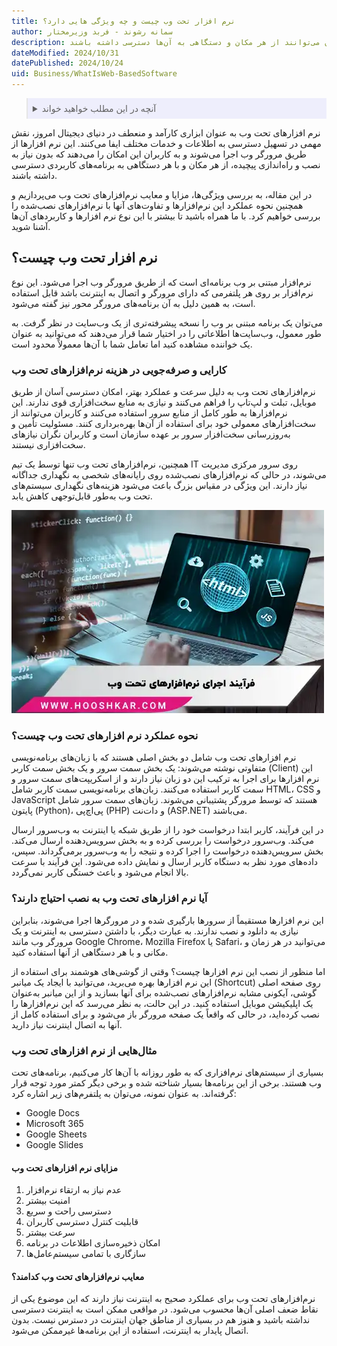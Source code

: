 ```yaml
---
title: نرم افزار تحت وب چیست و چه ویژگی هایی دارد؟
author: سمانه رشوند - فربد وزیرمختار
description: نرم‌افزارهای تحت وب ابزارهای مدرنی هستند که با اجرا در مرورگرهای وب، دسترسی آسان به اطلاعات و خدمات را بدون نیاز به نصب پیچیده فراهم می‌کنند و کاربران می‌توانند از هر مکان و دستگاهی به آن‌ها دسترسی داشته باشند.
dateModified: 2024/10/31
datePublished: 2024/10/24
uid: Business/WhatIsWeb-BasedSoftware
---
```


<blockquote style="background-color:#eeeefc; padding:0.5rem">

<details>
  <summary>آنچه در این مطلب خواهید خواند</summary>
  <ul>
    <li>نرم افزار تحت وب چیست؟</li>
    <li>کارایی و صرفه‌جویی در هزینه نرم‌افزارهای تحت وب</li>
    <li>نحوه عملکرد نرم افزارهای تحت وب چیست؟</li>
    <li>آیا نرم افزارهای تحت وب به نصب احتیاج دارند؟</li>
    <li>مثال‌هایی از نرم افزارهای تحت وب</li>
    <li>مزایای نرم ‌افزارهای تحت وب</li>
    <li>معایب نرم‌افزارهای تحت وب کدامند؟</li>
  </ul>
</details>
</blockquote>

نرم ‌افزارهای تحت وب به عنوان ابزاری کارآمد و منعطف در دنیای دیجیتال امروز، نقش مهمی در تسهیل دسترسی به اطلاعات و خدمات مختلف ایفا می‌کنند. این نرم افزارها از طریق مرورگر وب اجرا می‌شوند و به کاربران این امکان را می‌دهند که بدون نیاز به نصب و راه‌اندازی پیچیده، از هر مکان و با هر دستگاهی به برنامه‌های کاربردی دسترسی داشته باشند. 

در این مقاله، به بررسی ویژگی‌ها، مزایا و معایب نرم‌افزارهای تحت وب می‌پردازیم و همچنین نحوه عملکرد این نرم‌افزارها و تفاوت‌های آنها با نرم‌افزارهای نصب‌شده را بررسی خواهیم کرد. با ما همراه باشید تا بیشتر با این نوع نرم افزارها و کاربردهای آن‌ها آشنا شوید.

## نرم افزار تحت وب چیست؟

نرم‌افزار مبتنی بر وب برنامه‌ای است که از طریق مرورگر وب اجرا می‌شود. این نوع نرم‌افزار بر روی هر پلتفرمی که دارای مرورگر و اتصال به اینترنت باشد قابل استفاده است، به همین دلیل به آن برنامه‌های مرورگر محور نیز گفته می‌شود.

می‌توان یک برنامه مبتنی بر وب را نسخه پیشرفته‌تری از یک وب‌سایت در نظر گرفت. به طور معمول، وب‌سایت‌ها اطلاعاتی را در اختیار شما قرار می‌دهند که می‌توانید به عنوان یک خواننده مشاهده کنید اما تعامل شما با آن‌ها معمولاً محدود است.

### کارایی و صرفه‌جویی در هزینه نرم‌افزارهای تحت وب

نرم‌افزارهای تحت وب به دلیل سرعت و عملکرد بهتر، امکان دسترسی آسان از طریق موبایل، تبلت و لپ‌تاپ را فراهم می‌کنند و نیازی به منابع سخت‌افزاری قوی ندارند. این نرم‌افزارها به طور کامل از منابع سرور استفاده می‌کنند و کاربران می‌توانند از سخت‌افزارهای معمولی خود برای استفاده از آن‌ها بهره‌برداری کنند. مسئولیت تأمین و به‌روزرسانی سخت‌افزار سرور بر عهده سازمان است و کاربران نگران نیازهای سخت‌افزاری نیستند. 

همچنین، نرم‌افزارهای تحت وب تنها توسط یک تیم IT روی سرور مرکزی مدیریت می‌شوند، در حالی که نرم‌افزارهای نصب‌شده روی رایانه‌های شخصی به نگهداری جداگانه نیاز دارند. این ویژگی در مقیاس بزرگ باعث می‌شود هزینه‌های نگهداری سیستم‌های تحت وب به‌طور قابل‌توجهی کاهش یابد.

![فرآیند اجرای نرم افزارهای تحت وب](./Images/WebBaseSoftware.webp)

### نحوه عملکرد نرم افزارهای تحت وب چیست؟

نرم ‌افزارهای تحت وب شامل دو بخش اصلی هستند که با زبان‌های برنامه‌نویسی متفاوتی نوشته می‌شوند: یک بخش سمت سرور و یک بخش سمت کاربر (Client) این نرم ‌افزارها برای اجرا به ترکیب این دو زبان نیاز دارند و از اسکریپت‌های سمت سرور و سمت کاربر استفاده می‌کنند. زبان‌های برنامه‌نویسی سمت کاربر شامل HTML، CSS و JavaScript هستند که توسط مرورگر پشتیبانی می‌شوند. زبان‌های سمت سرور شامل پایتون (Python)، پی‌اچ‌پی (PHP) و دات‌نت (ASP.NET) می‌باشند.

در این فرآیند، کاربر ابتدا درخواست خود را از طریق شبکه یا اینترنت به وب‌سرور ارسال می‌کند. وب‌سرور درخواست را بررسی کرده و به بخش سرویس‌دهنده ارسال می‌کند. بخش سرویس‌دهنده درخواست را اجرا کرده و نتیجه را به وب‌سرور برمی‌گرداند. سپس، داده‌های مورد نظر به دستگاه کاربر ارسال و نمایش داده می‌شود. این فرآیند با سرعت بالا انجام می‌شود و باعث خستگی کاربر نمی‌گردد.

### آیا نرم افزارهای تحت وب به نصب احتیاج دارند؟

این نرم‌ افزارها مستقیماً از سرورها بارگیری شده و در مرورگرها اجرا می‌شوند، بنابراین نیازی به دانلود و نصب ندارند. به عبارت دیگر، با داشتن دسترسی به اینترنت و یک مرورگر وب مانند Google Chrome، Mozilla Firefox یا Safari، می‌توانید در هر زمان و مکانی و با هر دستگاهی از آنها استفاده کنید.

اما منظور از نصب این نرم ‌افزارها چیست؟ وقتی از گوشی‌های هوشمند برای استفاده از این نرم‌ افزارها بهره می‌برید، می‌توانید با ایجاد یک میانبر (Shortcut) روی صفحه اصلی گوشی، آیکونی مشابه نرم‌افزارهای نصب‌شده برای آنها بسازید و از این میانبر به‌عنوان یک اپلیکیشن موبایل استفاده کنید. در این حالت، به نظر می‌رسد که این نرم‌افزارها را نصب کرده‌اید، در حالی که واقعاً یک صفحه مرورگر باز می‌شود و برای استفاده کامل از آنها به اتصال اینترنت نیاز دارید.

### مثال‌هایی از نرم افزارهای تحت وب

بسیاری از سیستم‌های نرم‌افزاری که به طور روزانه با آن‌ها کار می‌کنیم، برنامه‌های تحت وب هستند. برخی از این برنامه‌ها بسیار شناخته شده و برخی دیگر کمتر مورد توجه قرار گرفته‌اند. به عنوان نمونه، می‌توان به پلتفرم‌های زیر اشاره کرد:

- Google Docs
- Microsoft 365
- Google Sheets
- Google Slides

#### مزایای نرم ‌افزارهای تحت وب 

1. عدم نیاز به ارتقاء نرم‌افزار
2. امنیت بیشتر
3. دسترسی راحت و سریع
4. قابلیت کنترل دسترسی کاربران
5. سرعت بیشتر
6. امکان ذخیره‌سازی اطلاعات در برنامه
7. سازگاری با تمامی سیستم‌عامل‌ها

#### معایب نرم‌افزارهای تحت وب کدامند؟

نرم‌افزارهای تحت وب برای عملکرد صحیح به اینترنت نیاز دارند که این موضوع یکی از نقاط ضعف اصلی آن‌ها محسوب می‌شود. در مواقعی ممکن است به اینترنت دسترسی نداشته باشید و هنوز هم در بسیاری از مناطق جهان اینترنت در دسترس نیست. بدون اتصال پایدار به اینترنت، استفاده از این برنامه‌ها غیرممکن می‌شود.
